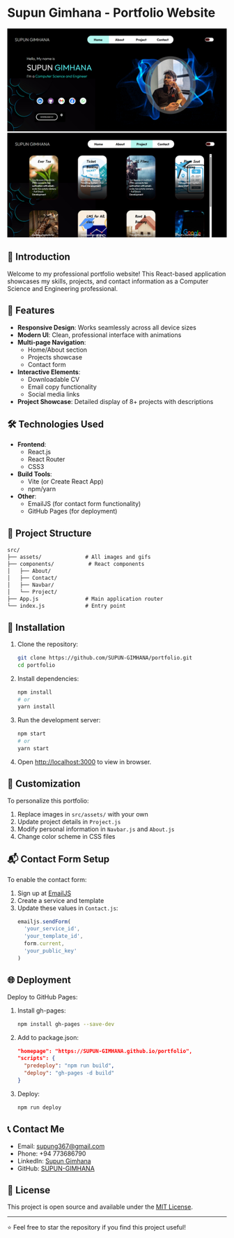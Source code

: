 # Supun Gimhana - Portfolio Website

![Portfolio Screenshot](https://github.com/SUPUN-GIMHANA/portfoliyo/blob/main/Screenshot%202025-05-13%20194022.png?raw=true)
![Portfolio Screenshot](https://github.com/SUPUN-GIMHANA/portfoliyo/blob/main/Screenshot%202025-05-13%20194046.png?raw=true)

## 🌟 Introduction

Welcome to my professional portfolio website! This React-based application showcases my skills, projects, and contact information as a Computer Science and Engineering professional.

## 🚀 Features

- **Responsive Design**: Works seamlessly across all device sizes
- **Modern UI**: Clean, professional interface with animations
- **Multi-page Navigation**: 
  - Home/About section
  - Projects showcase
  - Contact form
- **Interactive Elements**:
  - Downloadable CV
  - Email copy functionality
  - Social media links
- **Project Showcase**: Detailed display of 8+ projects with descriptions

## 🛠️ Technologies Used

- **Frontend**: 
  - React.js
  - React Router
  - CSS3
- **Build Tools**:
  - Vite (or Create React App)
  - npm/yarn
- **Other**:
  - EmailJS (for contact form functionality)
  - GitHub Pages (for deployment)

## 📂 Project Structure

```
src/
├── assets/              # All images and gifs
├── components/           # React components
│   ├── About/
│   ├── Contact/
│   ├── Navbar/
│   └── Project/
├── App.js               # Main application router
└── index.js             # Entry point
```

## 🔧 Installation

1. Clone the repository:
   ```bash
   git clone https://github.com/SUPUN-GIMHANA/portfolio.git
   cd portfolio
   ```

2. Install dependencies:
   ```bash
   npm install
   # or
   yarn install
   ```

3. Run the development server:
   ```bash
   npm start
   # or
   yarn start
   ```

4. Open [http://localhost:3000](http://localhost:3000) to view in browser.

## 🎨 Customization

To personalize this portfolio:

1. Replace images in `src/assets/` with your own
2. Update project details in `Project.js`
3. Modify personal information in `Navbar.js` and `About.js`
4. Change color scheme in CSS files

## 📬 Contact Form Setup

To enable the contact form:

1. Sign up at [EmailJS](https://www.emailjs.com/)
2. Create a service and template
3. Update these values in `Contact.js`:
   ```javascript
   emailjs.sendForm(
     'your_service_id',
     'your_template_id',
     form.current,
     'your_public_key'
   )
   ```

## 🌐 Deployment

Deploy to GitHub Pages:

1. Install gh-pages:
   ```bash
   npm install gh-pages --save-dev
   ```

2. Add to package.json:
   ```json
   "homepage": "https://SUPUN-GIMHANA.github.io/portfolio",
   "scripts": {
     "predeploy": "npm run build",
     "deploy": "gh-pages -d build"
   }
   ```

3. Deploy:
   ```bash
   npm run deploy
   ```

## 📞 Contact Me

- Email: [supung367@gmail.com](mailto:supung367@gmail.com)
- Phone: +94 773686790
- LinkedIn: [Supun Gimhana](https://www.linkedin.com/in/supun-gimhana-64392b304/)
- GitHub: [SUPUN-GIMHANA](https://github.com/SUPUN-GIMHANA)

## 📜 License

This project is open source and available under the [MIT License](LICENSE).

---

⭐ Feel free to star the repository if you find this project useful!

